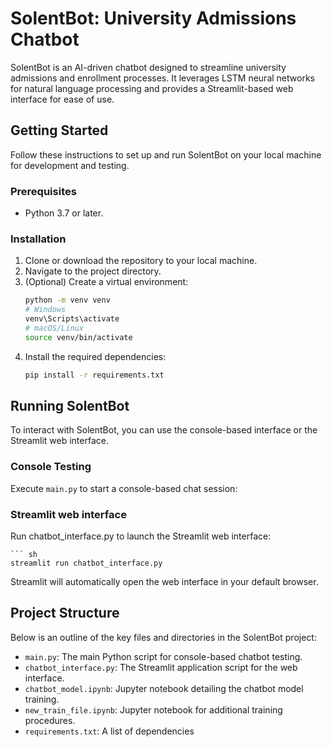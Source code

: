 # SolentBot: University Admissions Chatbot

SolentBot is an AI-driven chatbot designed to streamline university admissions and enrollment processes. It leverages LSTM neural networks for natural language processing and provides a Streamlit-based web interface for ease of use.

## Getting Started

Follow these instructions to set up and run SolentBot on your local machine for development and testing.

### Prerequisites

- Python 3.7 or later.

### Installation

1. Clone or download the repository to your local machine.
2. Navigate to the project directory.
3. (Optional) Create a virtual environment:
   ```sh
   python -m venv venv
   # Windows
   venv\Scripts\activate
   # macOS/Linux
   source venv/bin/activate

4. Install the required dependencies:
   ```sh
   pip install -r requirements.txt


## Running SolentBot

To interact with SolentBot, you can use the console-based interface or the Streamlit web interface.

### Console Testing

  Execute `main.py` to start a console-based chat session:
    

### Streamlit web interface
Run chatbot_interface.py to launch the Streamlit web interface:

    ``` sh
    streamlit run chatbot_interface.py

Streamlit will automatically open the web interface in your default browser.
## Project Structure

Below is an outline of the key files and directories in the SolentBot project:

- `main.py`: The main Python script for console-based chatbot testing.
- `chatbot_interface.py`: The Streamlit application script for the web interface.
- `chatbot_model.ipynb`: Jupyter notebook detailing the chatbot model training.
- `new_train_file.ipynb`: Jupyter notebook for additional training procedures.
- `requirements.txt`: A list of dependencies

